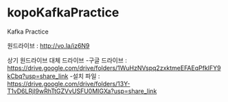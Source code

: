 # kopoKafkaPractice
Kafka Practice


원드라이브 : http://vo.la/iz6N9

상기 원드라이브 대체 드라이브
-구글 드라이브 : https://drive.google.com/drive/folders/1WuHzNVspq2zxktmeEFAEqPfkIFY9kCbq?usp=share_link
-설치 파일 : https://drive.google.com/drive/folders/13Y-T1vD6LRjI9wRhTtGZVvUSFU0MIGXa?usp=share_link
